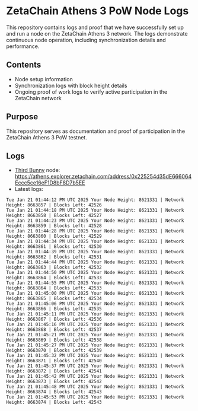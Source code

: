 # ZetaChain Athens 3 PoW Node Logs
This repository contains logs and proof that we have successfully set up and run a node on the ZetaChain Athens 3 network. The logs demonstrate continuous node operation, including synchronization details and performance.

## Contents
- Node setup information
- Synchronization logs with block height details
- Ongoing proof of work logs to verify active participation in the ZetaChain network

## Purpose
This repository serves as documentation and proof of participation in the ZetaChain Athens 3 PoW testnet.

## Logs

- [Third Bunny](https://thirdbunny.xyz/) node: https://athens.explorer.zetachain.com/address/0x225254d35dE666064Eccc5ce16eF1D8bF8D7b5EE
- Latest logs:
```
Tue Jan 21 01:44:12 PM UTC 2025 Your Node Height: 8621331 | Network Height: 8663857 | Blocks Left: 42526
Tue Jan 21 01:44:18 PM UTC 2025 Your Node Height: 8621331 | Network Height: 8663858 | Blocks Left: 42527
Tue Jan 21 01:44:23 PM UTC 2025 Your Node Height: 8621331 | Network Height: 8663859 | Blocks Left: 42528
Tue Jan 21 01:44:28 PM UTC 2025 Your Node Height: 8621331 | Network Height: 8663860 | Blocks Left: 42529
Tue Jan 21 01:44:34 PM UTC 2025 Your Node Height: 8621331 | Network Height: 8663861 | Blocks Left: 42530
Tue Jan 21 01:44:39 PM UTC 2025 Your Node Height: 8621331 | Network Height: 8663862 | Blocks Left: 42531
Tue Jan 21 01:44:44 PM UTC 2025 Your Node Height: 8621331 | Network Height: 8663863 | Blocks Left: 42532
Tue Jan 21 01:44:50 PM UTC 2025 Your Node Height: 8621331 | Network Height: 8663864 | Blocks Left: 42533
Tue Jan 21 01:44:55 PM UTC 2025 Your Node Height: 8621331 | Network Height: 8663864 | Blocks Left: 42533
Tue Jan 21 01:45:00 PM UTC 2025 Your Node Height: 8621331 | Network Height: 8663865 | Blocks Left: 42534
Tue Jan 21 01:45:06 PM UTC 2025 Your Node Height: 8621331 | Network Height: 8663866 | Blocks Left: 42535
Tue Jan 21 01:45:11 PM UTC 2025 Your Node Height: 8621331 | Network Height: 8663867 | Blocks Left: 42536
Tue Jan 21 01:45:16 PM UTC 2025 Your Node Height: 8621331 | Network Height: 8663868 | Blocks Left: 42537
Tue Jan 21 01:45:21 PM UTC 2025 Your Node Height: 8621331 | Network Height: 8663869 | Blocks Left: 42538
Tue Jan 21 01:45:27 PM UTC 2025 Your Node Height: 8621331 | Network Height: 8663870 | Blocks Left: 42539
Tue Jan 21 01:45:32 PM UTC 2025 Your Node Height: 8621331 | Network Height: 8663871 | Blocks Left: 42540
Tue Jan 21 01:45:37 PM UTC 2025 Your Node Height: 8621331 | Network Height: 8663872 | Blocks Left: 42541
Tue Jan 21 01:45:42 PM UTC 2025 Your Node Height: 8621331 | Network Height: 8663873 | Blocks Left: 42542
Tue Jan 21 01:45:48 PM UTC 2025 Your Node Height: 8621331 | Network Height: 8663874 | Blocks Left: 42543
Tue Jan 21 01:45:53 PM UTC 2025 Your Node Height: 8621331 | Network Height: 8663874 | Blocks Left: 42543
```
